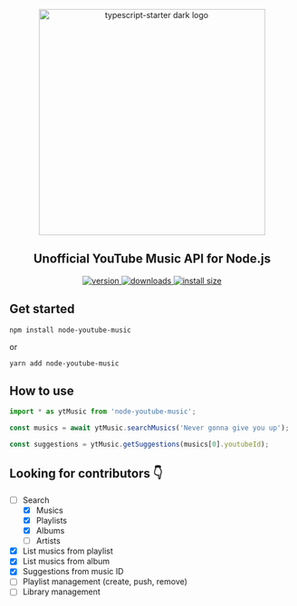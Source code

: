 <p align="center">
    <img width="400" alt="typescript-starter dark logo" src="https://user-images.githubusercontent.com/16015833/103463862-d9ee3200-4d2f-11eb-96d2-e02f5a5c9637.png" style="max-width:100%;">

<h2 align="center">
    Unofficial YouTube Music API for Node.js
</h2>

<p align="center">
  <a href="https://www.npmjs.com/package/node-youtube-music">
    <img src="https://img.shields.io/npm/v/node-youtube-music.svg" alt="version" />
  </a>
  <a href="https://npmjs.org/package/node-youtube-music">
    <img src="https://img.shields.io/npm/dm/node-youtube-music.svg" alt="downloads" />
  </a>
   <a href="https://packagephobia.now.sh/result?p=node-youtube-music">
    <img src="https://packagephobia.now.sh/badge?p=node-youtube-music" alt="install size" />
  </a>
</p>

## Get started

```shell
npm install node-youtube-music
```

or

```shell
yarn add node-youtube-music
```

## How to use

```ts
import * as ytMusic from 'node-youtube-music';

const musics = await ytMusic.searchMusics('Never gonna give you up');

const suggestions = ytMusic.getSuggestions(musics[0].youtubeId);
```

## Looking for contributors 👇

- [ ] Search
  - [x] Musics
  - [x] Playlists
  - [x] Albums
  - [ ] Artists
- [x] List musics from playlist
- [x] List musics from album
- [x] Suggestions from music ID
- [ ] Playlist management (create, push, remove)
- [ ] Library management
